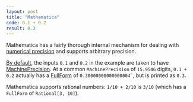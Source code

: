 ```yaml
---
layout: post
title: "Mathematica"
code: 0.1 + 0.2
result: 0.3
---
```

Mathematica has a fairly thorough internal mechanism for dealing with
[numerical precision](https://reference.wolfram.com/language/tutorial/NumericalPrecision.html) and supports arbitrary precision.

[By default](https://reference.wolfram.com/language/tutorial/MachinePrecisionNumbers.html), the inputs <code>0.1</code> and <code>0.2</code> in the example are taken to have [MachinePrecision](https://reference.wolfram.com/language/ref/MachinePrecision.html).
At a common <code>MachinePrecision</code> of <code>15.9546</code> digits, <code>0.1 + 0.2</code> actually has a [FullForm](https://reference.wolfram.com/language/ref/FullForm.html) of <code>0.30000000000000004`</code>, but is printed as <code>0.3</code>.

Mathematica supports rational numbers: <code>1/10 + 2/10</code> is <code>3/10</code> (which has a <code>FullForm</code> of <code>Rational[3, 10]</code>).
